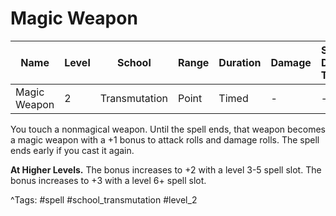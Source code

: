 # Magic Weapon

| Name | Level | School | Range | Duration | Damage | Save DC & Type |
|------|-------|--------|-------|----------|--------|----------------|
| Magic Weapon | 2 | Transmutation | Point | Timed | - | - |

You touch a nonmagical weapon. Until the spell ends, that weapon becomes a magic weapon with a +1 bonus to attack rolls and damage rolls. The spell ends early if you cast it again.

**At Higher Levels.** The bonus increases to +2 with a level 3-5 spell slot. The bonus increases to +3 with a level 6+ spell slot.

^Tags: #spell #school_transmutation #level_2